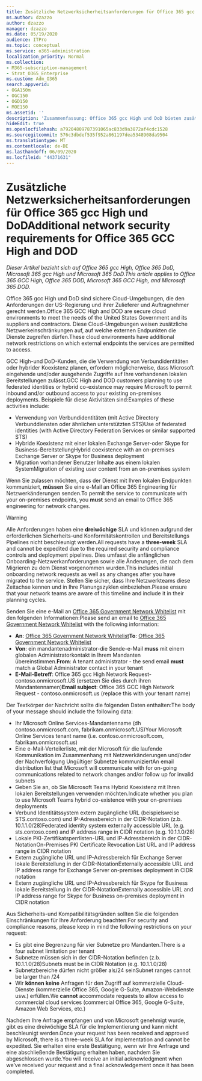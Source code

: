 ```yaml
---
title: Zusätzliche Netzwerksicherheitsanforderungen für Office 365 gcc High und DoD
ms.author: dzazzo
author: dzazzo
manager: dzazzo
ms.date: 05/19/2020
audience: ITPro
ms.topic: conceptual
ms.service: o365-administration
localization_priority: Normal
ms.collection:
- M365-subscription-management
- Strat_O365_Enterprise
ms.custom: Adm_O365
search.appverid:
- OGA150m
- OGC150
- OGD150
- MOE150
ms.assetid: ''
description: 'Zusammenfassung: Office 365 gcc High und DoD bieten zusätzliche Netzwerksicherheitsanforderungen'
hideEdit: true
ms.openlocfilehash: a79204809787391065ac833d9a3872af4cdc1528
ms.sourcegitcommit: 576c3dbdef535f952a861197dea5348908da9504
ms.translationtype: MT
ms.contentlocale: de-DE
ms.lasthandoff: 06/09/2020
ms.locfileid: "44371631"
---
```

# <a name="additional-network-security-requirements-for-office-365-gcc-high-and-dod"></a><span data-ttu-id="ecb54-103">Zusätzliche Netzwerksicherheitsanforderungen für Office 365 gcc High und DoD</span><span class="sxs-lookup"><span data-stu-id="ecb54-103">Additional network security requirements for Office 365 GCC High and DOD</span></span>

<span data-ttu-id="ecb54-104">*Dieser Artikel bezieht sich auf Office 365 gcc High, Office 365 DoD, Microsoft 365 gcc High und Microsoft 365 DoD.*</span><span class="sxs-lookup"><span data-stu-id="ecb54-104">*This article applies to Office 365 GCC High, Office 365 DOD, Microsoft 365 GCC High, and Microsoft 365 DOD.*</span></span>

<span data-ttu-id="ecb54-105">Office 365 gcc High und DoD sind sichere Cloud-Umgebungen, die den Anforderungen der US-Regierung und ihrer Zulieferer und Auftragnehmer gerecht werden.</span><span class="sxs-lookup"><span data-stu-id="ecb54-105">Office 365 GCC High and DOD are secure cloud environments to meet the needs of the United States Government and its suppliers and contractors.</span></span>  <span data-ttu-id="ecb54-106">Diese Cloud-Umgebungen weisen zusätzliche Netzwerkeinschränkungen auf, auf welche externen Endpunkten die Dienste zugreifen dürfen.</span><span class="sxs-lookup"><span data-stu-id="ecb54-106">These cloud environments have additional network restrictions on which external endpoints the services are permitted to access.</span></span>

<span data-ttu-id="ecb54-107">GCC High-und DoD-Kunden, die die Verwendung von Verbundidentitäten oder hybrider Koexistenz planen, erfordern möglicherweise, dass Microsoft eingehende und/oder ausgehende Zugriffe auf Ihre vorhandenen lokalen Bereitstellungen zulässt.</span><span class="sxs-lookup"><span data-stu-id="ecb54-107">GCC High and DOD customers planning to use federated identities or hybrid co-existence may require Microsoft to permit inbound and/or outbound access to your existing on-premises deployments.</span></span>  <span data-ttu-id="ecb54-108">Beispiele für diese Aktivitäten sind:</span><span class="sxs-lookup"><span data-stu-id="ecb54-108">Examples of these activities include:</span></span>

* <span data-ttu-id="ecb54-109">Verwendung von Verbundidentitäten (mit Active Directory Verbunddiensten oder ähnlichen unterstützten STS)</span><span class="sxs-lookup"><span data-stu-id="ecb54-109">Use of federated identities (with Active Directory Federation Services or similar supported STS)</span></span>
* <span data-ttu-id="ecb54-110">Hybride Koexistenz mit einer lokalen Exchange Server-oder Skype for Business-Bereitstellung</span><span class="sxs-lookup"><span data-stu-id="ecb54-110">Hybrid coexistence with an on-premises Exchange Server or Skype for Business deployment</span></span>
* <span data-ttu-id="ecb54-111">Migration vorhandener Benutzer Inhalte aus einem lokalen System</span><span class="sxs-lookup"><span data-stu-id="ecb54-111">Migration of existing user content from an on-premises system</span></span>

<span data-ttu-id="ecb54-112">Wenn Sie zulassen möchten, dass der Dienst mit Ihren lokalen Endpunkten kommuniziert, **müssen** Sie eine e-Mail an Office 365 Engineering für Netzwerkänderungen senden.</span><span class="sxs-lookup"><span data-stu-id="ecb54-112">To permit the service to communicate with your on-premises endpoints, you **must** send an email to Office 365 engineering for network changes.</span></span>

> [!WARNING]
> <span data-ttu-id="ecb54-113">Alle Anforderungen haben eine **dreiwöchige** SLA und können aufgrund der erforderlichen Sicherheits-und Konformitätskontrollen und Bereitstellungs Pipelines nicht beschleunigt werden.</span><span class="sxs-lookup"><span data-stu-id="ecb54-113">All requests have a **three-week** SLA and cannot be expedited due to the required security and compliance controls and deployment pipelines.</span></span>  <span data-ttu-id="ecb54-114">Dies umfasst die anfänglichen Onboarding-Netzwerkanforderungen sowie alle Änderungen, die nach dem Migrieren zu dem Dienst vorgenommen wurden.</span><span class="sxs-lookup"><span data-stu-id="ecb54-114">This includes initial onboarding network requests as well as any changes after you have migrated to the service.</span></span>  <span data-ttu-id="ecb54-115">Stellen Sie sicher, dass Ihre Netzwerkteams diese Zeitachse kennen und in Ihre Planungszyklen einbeziehen.</span><span class="sxs-lookup"><span data-stu-id="ecb54-115">Please ensure that your network teams are aware of this timeline and include it in their planning cycles.</span></span>

<span data-ttu-id="ecb54-116">Senden Sie eine e-Mail an [Office 365 Government Network Whitelist](mailto:o365gwlt@microsoft.com) mit den folgenden Informationen:</span><span class="sxs-lookup"><span data-stu-id="ecb54-116">Please send an email to [Office 365 Government Network Whitelist](mailto:o365gwlt@microsoft.com) with the following information:</span></span>

* <span data-ttu-id="ecb54-117">**An**: [Office 365 Government Network Whitelist](mailto:o365gwlt@microsoft.com)</span><span class="sxs-lookup"><span data-stu-id="ecb54-117">**To**: [Office 365 Government Network Whitelist](mailto:o365gwlt@microsoft.com)</span></span>
* <span data-ttu-id="ecb54-118">**Von**: ein mandantenadministrator-die Sende-e-Mail **muss** mit einem globalen Administratorkontakt in Ihrem Mandanten übereinstimmen.</span><span class="sxs-lookup"><span data-stu-id="ecb54-118">**From**: A tenant administrator - the send email **must** match a Global Administrator contact in your tenant</span></span>
* <span data-ttu-id="ecb54-119">**E-Mail-Betreff**: Office 365 gcc High Network Request-contoso.onmicrosoft.US (ersetzen Sie dies durch ihren Mandantennamen)</span><span class="sxs-lookup"><span data-stu-id="ecb54-119">**Email subject**: Office 365 GCC High Network Request - contoso.onmicrosoft.us (replace this with your tenant name)</span></span>

<span data-ttu-id="ecb54-120">Der Textkörper der Nachricht sollte die folgenden Daten enthalten:</span><span class="sxs-lookup"><span data-stu-id="ecb54-120">The body of your message should include the following data:</span></span>

* <span data-ttu-id="ecb54-121">Ihr Microsoft Online Services-Mandantenname (dh contoso.onmicrosoft.com, fabrikam.onmicrosoft.US)</span><span class="sxs-lookup"><span data-stu-id="ecb54-121">Your Microsoft Online Services tenant name (i.e. contoso.onmicrosoft.com, fabrikam.onmicrosoft.us)</span></span>
* <span data-ttu-id="ecb54-122">Eine e-Mail-Verteilerliste, mit der Microsoft für die laufende Kommunikation im Zusammenhang mit Netzwerkänderungen und/oder der Nachverfolgung Ungültiger Subnetze kommuniziert</span><span class="sxs-lookup"><span data-stu-id="ecb54-122">An email distribution list that Microsoft will communicate with for on-going communications related to network changes and/or follow up for invalid subnets</span></span>
* <span data-ttu-id="ecb54-123">Geben Sie an, ob Sie Microsoft Teams Hybrid Koexistenz mit Ihren lokalen Bereitstellungen verwenden möchten.</span><span class="sxs-lookup"><span data-stu-id="ecb54-123">Indicate whether you plan to use Microsoft Teams hybrid co-existence with your on-premises deployments</span></span>
* <span data-ttu-id="ecb54-124">Verbund Identitätssystem extern zugängliche URL (beispielsweise STS.contoso.com) und IP-Adressbereich in der CIDR-Notation (z.b. 10.1.1.0/28)</span><span class="sxs-lookup"><span data-stu-id="ecb54-124">Federated identity system externally accessible URL (e.g. sts.contoso.com) and IP address range in CIDR notation (e.g. 10.1.1.0/28)</span></span>
* <span data-ttu-id="ecb54-125">Lokale PKI-Zertifikatsperrlisten-URL und IP-Adressbereich in der CIDR-Notation</span><span class="sxs-lookup"><span data-stu-id="ecb54-125">On-Premises PKI Certificate Revocation List URL and IP address range in CIDR notation</span></span>
* <span data-ttu-id="ecb54-126">Extern zugängliche URL und IP-Adressbereich für Exchange Server lokale Bereitstellung in der CIDR-Notation</span><span class="sxs-lookup"><span data-stu-id="ecb54-126">Externally accessible URL and IP address range for Exchange Server on-premises deployment in CIDR notation</span></span>
* <span data-ttu-id="ecb54-127">Extern zugängliche URL und IP-Adressbereich für Skype for Business lokale Bereitstellung in der CIDR-Notation</span><span class="sxs-lookup"><span data-stu-id="ecb54-127">Externally accessible URL and IP address range for Skype for Business on-premises deployment in CIDR notation</span></span>

<span data-ttu-id="ecb54-128">Aus Sicherheits-und Kompatibilitätsgründen sollten Sie die folgenden Einschränkungen für Ihre Anforderung beachten:</span><span class="sxs-lookup"><span data-stu-id="ecb54-128">For security and compliance reasons, please keep in mind the following restrictions on your request:</span></span>

* <span data-ttu-id="ecb54-129">Es gibt eine Begrenzung für vier Subnetze pro Mandanten.</span><span class="sxs-lookup"><span data-stu-id="ecb54-129">There is a four subnet limitation per tenant</span></span>
* <span data-ttu-id="ecb54-130">Subnetze müssen sich in der CIDR-Notation befinden (z.b. 10.1.1.0/28)</span><span class="sxs-lookup"><span data-stu-id="ecb54-130">Subnets must be in CIDR Notation (e.g. 10.1.1.0/28)</span></span>
* <span data-ttu-id="ecb54-131">Subnetzbereiche dürfen nicht größer als/24 sein</span><span class="sxs-lookup"><span data-stu-id="ecb54-131">Subnet ranges cannot be larger than /24</span></span>
* <span data-ttu-id="ecb54-132">Wir **können keine** Anfragen für den Zugriff auf kommerzielle Cloud-Dienste (kommerzielle Office 365, Google G-Suite, Amazon-Webdienste usw.) erfüllen.</span><span class="sxs-lookup"><span data-stu-id="ecb54-132">We **cannot** accommodate requests to allow access to commercial cloud services (commercial Office 365, Google G-Suite, Amazon Web Services, etc.)</span></span>

<span data-ttu-id="ecb54-133">Nachdem Ihre Anfrage empfangen und von Microsoft genehmigt wurde, gibt es eine dreiwöchige SLA für die Implementierung und kann nicht beschleunigt werden.</span><span class="sxs-lookup"><span data-stu-id="ecb54-133">Once your request has been received and approved by Microsoft, there is a three-week SLA for implementation and cannot be expedited.</span></span>  <span data-ttu-id="ecb54-134">Sie erhalten eine erste Bestätigung, wenn wir Ihre Anfrage und eine abschließende Bestätigung erhalten haben, nachdem Sie abgeschlossen wurde.</span><span class="sxs-lookup"><span data-stu-id="ecb54-134">You will receive an initial acknowledgment when we’ve received your request and a final acknowledgement once it has been completed.</span></span>
